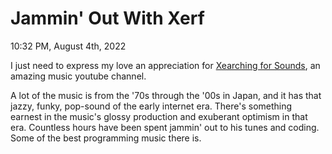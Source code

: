 # Jammin' Out With Xerf

10:32 PM, August 4th, 2022

I just need to express my love an appreciation for <a href="https://www.youtube.com/c/TheXMusicArchive" target="_blank" rel="noopener noreferrer">Xearching for Sounds</a>, an amazing music youtube channel.

A lot of the music is from the '70s through the '00s in Japan, and it has that jazzy, funky, pop-sound of the early internet era. There's something earnest in the music's glossy production and  exuberant optimism in that era. Countless hours have been spent jammin' out to his tunes and coding. Some of the best programming music there is.
